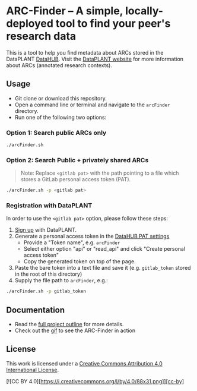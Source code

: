 
# ARC-Finder &ndash; A simple, locally-deployed tool to find your peer's research data

This is a tool to help you find metadata about ARCs stored in the DataPLANT [DataHUB](https://git.nfdi4plants.org/).
Visit the [DataPLANT website](<https://nfdi4plants.de>) for more information about ARCs (annotated research contexts).

## Usage

- Git clone or download this repository.
- Open a command line or terminal and navigate to the `arcFinder` directory.
- Run one of the following two options:

### Option 1: Search public ARCs only

```bash
./arcFinder.sh
```

### Option 2: Search Public + privately shared ARCs

> Note: Replace `<gitlab pat>` with the path pointing to a file which stores a GitLab personal access token (PAT).

```bash
./arcFinder.sh -p <gitlab pat>
```

### Registration with DataPLANT

In order to use the `<gitlab pat>` option, please follow these steps:

1. [Sign up](<https://register.nfdi4plants.org/>) with DataPLANT.
2. Generate a personal access token in the [DataHUB PAT settings](https://git.nfdi4plants.org/-/profile/personal_access_tokens)
   - Provide a "Token name", e.g. `arcFinder`
   - Select either option "api" or "read_api" and click "Create personal access token"
   - Copy the generated token on top of the page.
3. Paste the bare token into a text file and save it (e.g. `gitlab_token` stored in the root of this directory)
4. Supply the file path to `arcFinder`, e.g.:

```bash
./arcFinder.sh -p gitlab_token
```

## Documentation

- Read the [full project outline](docs/2022-06-10_arcFinder_project_brilhaus.pdf) for more details.
- Check out the [gif](https://github.com/Brilator/arcFinder/blob/main/docs/arcFinder_gif.md) to see the ARC-Finder in action

## License

This work is licensed under a
[Creative Commons Attribution 4.0 International License][cc-by].

[![CC BY 4.0][https://i.creativecommons.org/l/by/4.0/88x31.png]][cc-by]

[cc-by]: http://creativecommons.org/licenses/by/4.0/
